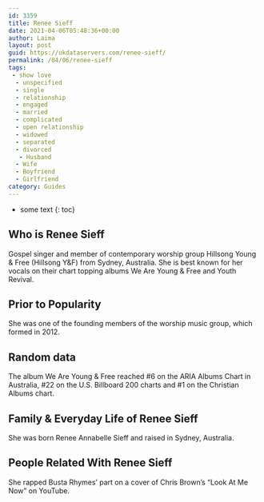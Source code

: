 ```yaml
---
id: 3359
title: Renee Sieff
date: 2021-04-06T05:48:36+00:00
author: Laima
layout: post
guid: https://ukdataservers.com/renee-sieff/
permalink: /04/06/renee-sieff
tags:
 - show love
  - unspecified
  - single
  - relationship
  - engaged
  - married
  - complicated
  - open relationship
  - widowed
  - separated
  - divorced
   - Husband
  - Wife
  - Boyfriend
  - Girlfriend
category: Guides
---
```


* some text
{: toc}


## Who is Renee Sieff
                  
                  
                  
Gospel singer and member of contemporary worship group Hillsong Young & Free (Hillsong Y&F) from Sydney, Australia. She is best known for her vocals on their chart topping albums We Are Young & Free and Youth Revival.
                  
              
            
              
            
                
                
                
## Prior to Popularity
                  
                  
                  
She was one of the founding members of the worship music group, which formed in 2012.
                  
              
            
              
            
                
                
                
## Random data
                  
                  
                  
The album We Are Young & Free reached #6 on the ARIA Albums Chart in Australia, #22 on the U.S. Billboard 200 charts and #1 on the Christian Albums chart.
                  
              
            
              
            
                
                
                
## Family & Everyday Life of Renee Sieff
                  
                  
                  
She was born Renee Annabelle Sieff and raised in Sydney, Australia.
                  
              
            
              
            
                
                
                
## People Related With Renee Sieff
                  
                  
                  
She rapped Busta Rhymes&#8217; part on a cover of Chris Brown&#8217;s &#8220;Look At Me Now&#8221; on YouTube.
                  
              
            
              
            
                
              
            
              
              
            
            
              
            
          
          
          